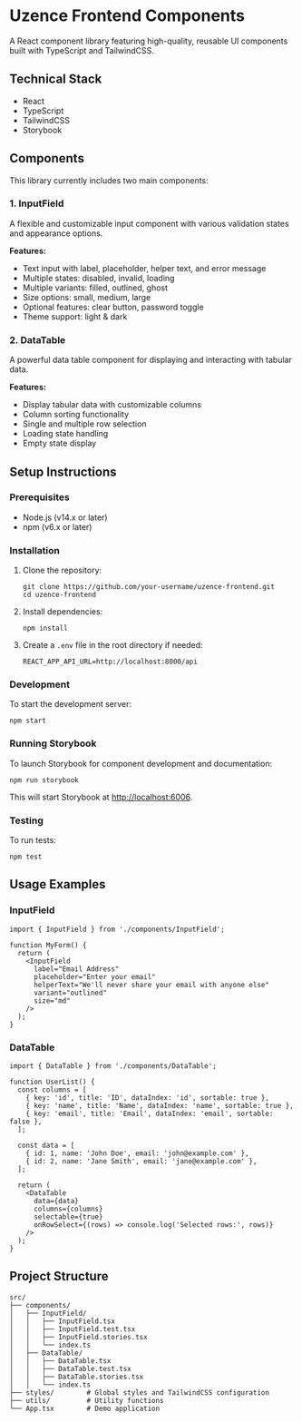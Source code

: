 # Uzence Frontend Components

A React component library featuring high-quality, reusable UI components built with TypeScript and TailwindCSS.

## Technical Stack

- React
- TypeScript
- TailwindCSS
- Storybook

## Components

This library currently includes two main components:

### 1. InputField

A flexible and customizable input component with various validation states and appearance options.

**Features:**
- Text input with label, placeholder, helper text, and error message
- Multiple states: disabled, invalid, loading
- Multiple variants: filled, outlined, ghost
- Size options: small, medium, large
- Optional features: clear button, password toggle
- Theme support: light & dark

### 2. DataTable

A powerful data table component for displaying and interacting with tabular data.

**Features:**
- Display tabular data with customizable columns
- Column sorting functionality
- Single and multiple row selection
- Loading state handling
- Empty state display

## Setup Instructions

### Prerequisites

- Node.js (v14.x or later)
- npm (v6.x or later)

### Installation

1. Clone the repository:
   ```
   git clone https://github.com/your-username/uzence-frontend.git
   cd uzence-frontend
   ```

2. Install dependencies:
   ```
   npm install
   ```

3. Create a `.env` file in the root directory if needed:
   ```
   REACT_APP_API_URL=http://localhost:8000/api
   ```

### Development

To start the development server:

```
npm start
```

### Running Storybook

To launch Storybook for component development and documentation:

```
npm run storybook
```

This will start Storybook at [http://localhost:6006](http://localhost:6006).

### Testing

To run tests:

```
npm test
```

## Usage Examples

### InputField

```tsx
import { InputField } from './components/InputField';

function MyForm() {
  return (
    <InputField
      label="Email Address"
      placeholder="Enter your email"
      helperText="We'll never share your email with anyone else"
      variant="outlined"
      size="md"
    />
  );
}
```

### DataTable

```tsx
import { DataTable } from './components/DataTable';

function UserList() {
  const columns = [
    { key: 'id', title: 'ID', dataIndex: 'id', sortable: true },
    { key: 'name', title: 'Name', dataIndex: 'name', sortable: true },
    { key: 'email', title: 'Email', dataIndex: 'email', sortable: false },
  ];
  
  const data = [
    { id: 1, name: 'John Doe', email: 'john@example.com' },
    { id: 2, name: 'Jane Smith', email: 'jane@example.com' },
  ];
  
  return (
    <DataTable
      data={data}
      columns={columns}
      selectable={true}
      onRowSelect={(rows) => console.log('Selected rows:', rows)}
    />
  );
}
```

## Project Structure

```
src/
├── components/
│   ├── InputField/
│   │   ├── InputField.tsx
│   │   ├── InputField.test.tsx
│   │   ├── InputField.stories.tsx
│   │   └── index.ts
│   ├── DataTable/
│   │   ├── DataTable.tsx
│   │   ├── DataTable.test.tsx
│   │   ├── DataTable.stories.tsx
│   │   └── index.ts
├── styles/        # Global styles and TailwindCSS configuration
├── utils/         # Utility functions
└── App.tsx        # Demo application
```

